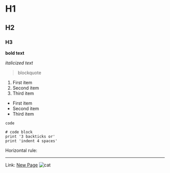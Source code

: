 # H1
## H2
### H3
**bold text** 

*italicized text* 

> blockquote
>

1. First item
2. Second item
3. Third item
- First item
- Second item
- Third item

`code`
```
# code block
print '3 backticks or'
print 'indent 4 spaces'
```

Horizontal rule:

***


Link: [New Page](https://c5du.github.io/cse15l-lab-reports/new.md)
![cat](https://upload.wikimedia.org/wikipedia/commons/c/c7/Tabby_cat_with_blue_eyes-3336579.jpg)
